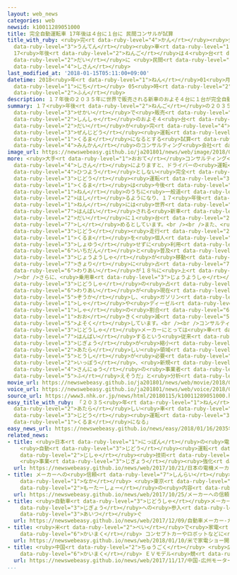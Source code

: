```yaml
---
layout: web_news
categories: web
newsid: k10011289051000
title: 完全自動運転車 17年後は４台に１台に 民間コンサルが試算
title_with_ruby: <ruby>完<rt data-ruby-level="4">かん</rt></ruby><ruby>全自動<rt data-ruby-level="3">ぜんじどう</rt></ruby><ruby>運転<rt
  data-ruby-level="3">うんてん</rt></ruby><ruby>車<rt data-ruby-level="1">しゃ</rt></ruby>
  17<ruby>年後<rt data-ruby-level="2">ねんご</rt></ruby>は４<ruby>台<rt data-ruby-level="2">だい</rt></ruby>に１<ruby>台<rt
  data-ruby-level="2">だい</rt></ruby>に <ruby>民間<rt data-ruby-level="4">みんかん</rt></ruby>コンサルが<ruby>試算<rt
  data-ruby-level="4">しさん</rt></ruby>
last_modified_at: '2018-01-15T05:11:00+09:00'
datetime: 2018<ruby>年<rt data-ruby-level="1">ねん</rt></ruby>01<ruby>月<rt data-ruby-level="1">がつ</rt></ruby>15<ruby>日<rt
  data-ruby-level="1">にち</rt></ruby> 05<ruby>時<rt data-ruby-level="2">じ</rt></ruby>11<ruby>分<rt
  data-ruby-level="2">ふん</rt></ruby>
description: １７年後の２０３５年に世界で販売される新車のおよそ４台に１台が完全自動運転の車になるとする試算を民間のコンサルティング会社がまとめました。
summary: １７<ruby>年後<rt data-ruby-level="2">ねんご</rt></ruby>の２０３５<ruby>年<rt data-ruby-level="1">ねん</rt></ruby>に<ruby>世界<rt
  data-ruby-level="3">せかい</rt></ruby>で<ruby>販売<rt data-ruby-level="7">はんばい</rt></ruby>される<ruby>新車<rt
  data-ruby-level="2">しんしゃ</rt></ruby>のおよそ４<ruby>台<rt data-ruby-level="2">だい</rt></ruby>に１<ruby>台<rt
  data-ruby-level="2">だい</rt></ruby>が<ruby>完<rt data-ruby-level="4">かん</rt></ruby><ruby>全自動<rt
  data-ruby-level="3">ぜんじどう</rt></ruby><ruby>運転<rt data-ruby-level="3">うんてん</rt></ruby>の<ruby>車<rt
  data-ruby-level="1">くるま</rt></ruby>になるとする<ruby>試算<rt data-ruby-level="4">しさん</rt></ruby>を<ruby>民間<rt
  data-ruby-level="4">みんかん</rt></ruby>のコンサルティング<ruby>会社<rt data-ruby-level="2">がいしゃ</rt></ruby>がまとめました。
image_url: https://newswebeasy.github.io/ja201801/news/web/image/2018/01/15/K10011289051_1801150520_1801150522_01_03.jpg
more: <ruby>大手<rt data-ruby-level="1">おおて</rt></ruby>コンサルティング<ruby>会社<rt data-ruby-level="2">がいしゃ</rt></ruby>「ボストンコンサルティング」の<ruby>試算<rt
  data-ruby-level="4">しさん</rt></ruby>によりますと、ドライバーの<ruby>運転<rt data-ruby-level="3">うんてん</rt></ruby>を<ruby>必要<rt
  data-ruby-level="4">ひつよう</rt></ruby>としない<ruby>完全<rt data-ruby-level="4">かんぜん</rt></ruby><ruby>自動<rt
  data-ruby-level="3">じどう</rt></ruby><ruby>運転<rt data-ruby-level="3">うんてん</rt></ruby>の<ruby>車<rt
  data-ruby-level="1">くるま</rt></ruby>は<ruby>今後<rt data-ruby-level="2">こんご</rt></ruby>１０<ruby>年<rt
  data-ruby-level="1">ねん</rt></ruby>のうちに<ruby>一般道<rt data-ruby-level="7">いっぱんどう</rt></ruby>を<ruby>走<rt
  data-ruby-level="2">はし</rt></ruby>るようになり、１７<ruby>年後<rt data-ruby-level="2">ねんご</rt></ruby>の２０３５<ruby>年<rt
  data-ruby-level="1">ねん</rt></ruby>には<ruby>世界<rt data-ruby-level="3">せかい</rt></ruby>で<ruby>販売<rt
  data-ruby-level="7">はんばい</rt></ruby>される<ruby>新車<rt data-ruby-level="2">しんしゃ</rt></ruby>の２３％、およそ４<ruby>台<rt
  data-ruby-level="2">だい</rt></ruby>に１<ruby>台<rt data-ruby-level="2">だい</rt></ruby>を<ruby>占<rt
  data-ruby-level="7">し</rt></ruby>めるとしています。<br /><br />また、<ruby>運転手<rt data-ruby-level="3">うんてんしゅ</rt></ruby>がいない<ruby>自動<rt
  data-ruby-level="3">じどう</rt></ruby><ruby>走行<rt data-ruby-level="2">そうこう</rt></ruby>のタクシーのほか、「カーシェア」や「ライドシェア」など、<ruby>車<rt
  data-ruby-level="1">くるま</rt></ruby>を<ruby>個人<rt data-ruby-level="5">こじん</rt></ruby>で<ruby>所有<rt
  data-ruby-level="3">しょゆう</rt></ruby>せずに<ruby>利用<rt data-ruby-level="4">りよう</rt></ruby>するサービスが<ruby>一段<rt
  data-ruby-level="6">いちだん</rt></ruby>と<ruby>普及<rt data-ruby-level="7">ふきゅう</rt></ruby>し、<ruby>乗用車<rt
  data-ruby-level="3">じょうようしゃ</rt></ruby>が<ruby>移動<rt data-ruby-level="5">いどう</rt></ruby>する<ruby>距離<rt
  data-ruby-level="7">きょり</rt></ruby>に<ruby>占<rt data-ruby-level="7">し</rt></ruby>める<ruby>割合<rt
  data-ruby-level="6">わりあい</rt></ruby>が１８％に<ruby>上<rt data-ruby-level="1">のぼ</rt></ruby>るということです。<br
  /><br />さらに、<ruby>乗用車<rt data-ruby-level="3">じょうようしゃ</rt></ruby>のうち<ruby>電気<rt data-ruby-level="2">でんき</rt></ruby><ruby>自動車<rt
  data-ruby-level="3">じどうしゃ</rt></ruby>の<ruby>占<rt data-ruby-level="7">し</rt></ruby>める<ruby>割合<rt
  data-ruby-level="6">わりあい</rt></ruby>が<ruby>現在<rt data-ruby-level="5">げんざい</rt></ruby>の１％から３０％に<ruby>増加<rt
  data-ruby-level="5">ぞうか</rt></ruby>し、<ruby>ガソリン<rt data-ruby-level="1">がそりん</rt></ruby><ruby>車<rt
  data-ruby-level="1">しゃ</rt></ruby>や<ruby>ディーゼル<rt data-ruby-level="1">でぃーぜる</rt></ruby><ruby>車<rt
  data-ruby-level="1">しゃ</rt></ruby>の<ruby>割合<rt data-ruby-level="6">わりあい</rt></ruby>が<ruby>大<rt
  data-ruby-level="1">おお</rt></ruby>きく<ruby>減<rt data-ruby-level="5">へ</rt></ruby>ると<ruby>予測<rt
  data-ruby-level="5">よそく</rt></ruby>しています。<br /><br />コンサルティング<ruby>会社<rt data-ruby-level="2">がいしゃ</rt></ruby>は、「<ruby>自動車<rt
  data-ruby-level="3">じどうしゃ</rt></ruby>メーカーにとっては<ruby>車<rt data-ruby-level="1">くるま</rt></ruby>を<ruby>販売<rt
  data-ruby-level="7">はんばい</rt></ruby>するという<ruby>従来<rt data-ruby-level="6">じゅうらい</rt></ruby>の<ruby>事業<rt
  data-ruby-level="3">じぎょう</rt></ruby>が<ruby>縮小<rt data-ruby-level="6">しゅくしょう</rt></ruby>し、<ruby>新<rt
  data-ruby-level="2">あたら</rt></ruby>しい<ruby>領域<rt data-ruby-level="6">りょういき</rt></ruby>への<ruby>投資<rt
  data-ruby-level="5">とうし</rt></ruby>が<ruby>必要<rt data-ruby-level="4">ひつよう</rt></ruby>になる<ruby>一方<rt
  data-ruby-level="2">いっぽう</rt></ruby>、<ruby>新規<rt data-ruby-level="5">しんき</rt></ruby><ruby>参入<rt
  data-ruby-level="4">さんにゅう</rt></ruby>の<ruby>事業者<rt data-ruby-level="3">じぎょうしゃ</rt></ruby>のチャンスが<ruby>増<rt
  data-ruby-level="5">ふ</rt></ruby>えそうだ」と<ruby>分析<rt data-ruby-level="7">ぶんせき</rt></ruby>しています。
movie_url: https://newswebeasy.github.io/ja201801/news/web/movie/2018/01/15/k10011289051_201801150520_201801150522.mp4
voice_url: https://newswebeasy.github.io/ja201801/news/web/voice/2018/01/15/k10011289051_201801150520_201801150522.mp3
source_url: https://www3.nhk.or.jp/news/html/20180115/k10011289051000.html
easy_title_with_ruby: 「２０３５<ruby>年<rt data-ruby-level="1">ねん</rt></ruby>には<ruby>新<rt
  data-ruby-level="2">あたら</rt></ruby>しい<ruby>車<rt data-ruby-level="1">くるま</rt></ruby>の２３％が<ruby>自動<rt
  data-ruby-level="3">じどう</rt></ruby><ruby>運転<rt data-ruby-level="3">うんてん</rt></ruby>の<ruby>車<rt
  data-ruby-level="1">くるま</rt></ruby>になる」
easy_news_url: https://newswebeasy.github.io/news/easy/2018/01/16/2035年には新しい車の23が自動運転の車になる
related_news:
- title: <ruby>日本<rt data-ruby-level="1">にっぽん</rt></ruby>の<ruby>電機<rt data-ruby-level="4">でんき</rt></ruby>メーカー
    <ruby>自動<rt data-ruby-level="3">じどう</rt></ruby><ruby>運転<rt data-ruby-level="3">うんてん</rt></ruby>に<ruby>自社<rt
    data-ruby-level="2">じしゃ</rt></ruby><ruby>技術<rt data-ruby-level="5">ぎじゅつ</rt></ruby>を
    <ruby>事業<rt data-ruby-level="3">じぎょう</rt></ruby><ruby>強化<rt data-ruby-level="3">きょうか</rt></ruby>
  url: https://newswebeasy.github.io/news/web/2017/10/21/日本の電機メーカー-自動運転に自社技術を-事業強化
- title: メーカーへの<ruby>信頼<rt data-ruby-level="7">しんらい</rt></ruby><ruby>揺<rt data-ruby-level="7">ゆ</rt></ruby>らぐ<ruby>中<rt
    data-ruby-level="1">なか</rt></ruby> <ruby>東京<rt data-ruby-level="2">とうきょう</rt></ruby><ruby>モーターショー<rt
    data-ruby-level="2">もーたーしょー</rt></ruby>の<ruby>内容<rt data-ruby-level="5">ないよう</rt></ruby>は
  url: https://newswebeasy.github.io/news/web/2017/10/25/メーカーへの信頼揺らぐ中-東京モーターショーの内容は
- title: <ruby>自動車<rt data-ruby-level="3">じどうしゃ</rt></ruby>メーカー カーシェアリング<ruby>事業<rt
    data-ruby-level="3">じぎょう</rt></ruby>への<ruby>参入<rt data-ruby-level="4">さんにゅう</rt></ruby><ruby>相次<rt
    data-ruby-level="3">あいつ</rt></ruby>ぐ
  url: https://newswebeasy.github.io/news/web/2017/12/09/自動車メーカー-カーシェアリング事業への参入相次ぐ
- title: <ruby>米<rt data-ruby-level="2">べい</rt></ruby>で<ruby>家電<rt data-ruby-level="2">かでん</rt></ruby>ショー<ruby>開幕<rt
    data-ruby-level="6">かいまく</rt></ruby> コンセプトカーやロボットなどに<ruby>注目<rt data-ruby-level="3">ちゅうもく</rt></ruby>
  url: https://newswebeasy.github.io/news/web/2018/01/10/米で家電ショー開幕-コンセプトカーやロボットなどに注目
- title: <ruby>中国<rt data-ruby-level="2">ちゅうごく</rt></ruby> <ruby>広州<rt data-ruby-level="3">こうしゅう</rt></ruby>モーターショー<ruby>開幕<rt
    data-ruby-level="6">かいまく</rt></ruby> ＥＶモデル<ruby>競<rt data-ruby-level="7">きそ</rt></ruby>う
  url: https://newswebeasy.github.io/news/web/2017/11/17/中国-広州モーターショー開幕-EVモデル競う
...
```

